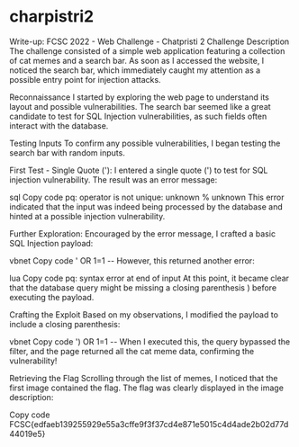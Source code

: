 # charpistri2


Write-up: FCSC 2022 - Web Challenge - Chatpristi 2
Challenge Description
The challenge consisted of a simple web application featuring a collection of cat memes and a search bar. As soon as I accessed the website, I noticed the search bar, which immediately caught my attention as a possible entry point for injection attacks.

Reconnaissance
I started by exploring the web page to understand its layout and possible vulnerabilities. The search bar seemed like a great candidate to test for SQL Injection vulnerabilities, as such fields often interact with the database.

Testing Inputs
To confirm any possible vulnerabilities, I began testing the search bar with random inputs.

First Test - Single Quote ('): I entered a single quote (') to test for SQL injection vulnerability. The result was an error message:

sql
Copy code
pq: operator is not unique: unknown % unknown
This error indicated that the input was indeed being processed by the database and hinted at a possible injection vulnerability.

Further Exploration: Encouraged by the error message, I crafted a basic SQL Injection payload:

vbnet
Copy code
' OR 1=1 --
However, this returned another error:

lua
Copy code
pq: syntax error at end of input
At this point, it became clear that the database query might be missing a closing parenthesis ) before executing the payload.

Crafting the Exploit
Based on my observations, I modified the payload to include a closing parenthesis:

vbnet
Copy code
') OR 1=1 --
When I executed this, the query bypassed the filter, and the page returned all the cat meme data, confirming the vulnerability!

Retrieving the Flag
Scrolling through the list of memes, I noticed that the first image contained the flag. The flag was clearly displayed in the image description:

Copy code
FCSC{edfaeb139255929e55a3cffe9f3f37cd4e871e5015c4d4ade2b02d77d44019e5}
